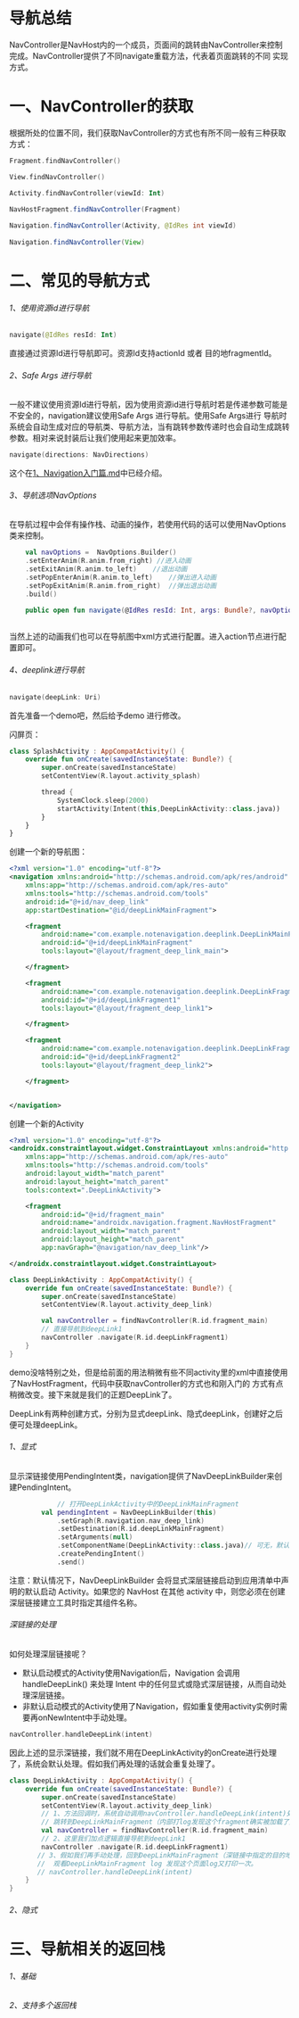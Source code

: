 # 导航总结

NavController是NavHost内的一个成员，页面间的跳转由NavController来控制完成。NavController提供了不同navigate重载方法，代表着页面跳转的不同
实现方式。

# 一、NavController的获取

根据所处的位置不同，我们获取NavController的方式也有所不同一般有三种获取方式：


```kotlin
Fragment.findNavController()

View.findNavController()

Activity.findNavController(viewId: Int)
```

```java
NavHostFragment.findNavController(Fragment)
        
Navigation.findNavController(Activity, @IdRes int viewId)
        
Navigation.findNavController(View)
```

# 二、常见的导航方式

###### 1、使用资源id进行导航

```kotlin
navigate(@IdRes resId: Int)
```
直接通过资源Id进行导航即可。资源Id支持actionId 或者 目的地fragmentId。

###### 2、Safe Args 进行导航

一般不建议使用资源Id进行导航，因为使用资源id进行导航时若是传递参数可能是不安全的，navigation建议使用Safe Args 进行导航。使用Safe Args进行
导航时系统会自动生成对应的导航类、导航方法，当有跳转参数传递时也会自动生成跳转参数。相对来说封装后让我们使用起来更加效率。

```kotlin
navigate(directions: NavDirections)
```
这个在[1、Navigation入门篇.md](1、Navigation入门篇.md)中已经介绍。

###### 3、导航选项NavOptions
 
在导航过程中会伴有操作栈、动画的操作，若使用代码的话可以使用NavOptions类来控制。

```kotlin
    val navOptions =  NavOptions.Builder()
    .setEnterAnim(R.anim.from_right) //进入动画
    .setExitAnim(R.anim.to_left)    //退出动画
    .setPopEnterAnim(R.anim.to_left)    //弹出进入动画
    .setPopExitAnim(R.anim.from_right)  //弹出退出动画
    .build()

    public open fun navigate(@IdRes resId: Int, args: Bundle?, navOptions: NavOptions?)
    
```

当然上述的动画我们也可以在导航图中xml方式进行配置。进入action节点进行配置即可。

###### 4、deeplink进行导航

```kotlin
navigate(deepLink: Uri)
```
首先准备一个demo吧，然后给予demo 进行修改。

闪屏页：

```kotlin
class SplashActivity : AppCompatActivity() {
    override fun onCreate(savedInstanceState: Bundle?) {
        super.onCreate(savedInstanceState)
        setContentView(R.layout.activity_splash)

        thread {
            SystemClock.sleep(2000)
            startActivity(Intent(this,DeepLinkActivity::class.java))
        }
    }
}
```

创建一个新的导航图：

```xml
<?xml version="1.0" encoding="utf-8"?>
<navigation xmlns:android="http://schemas.android.com/apk/res/android"
    xmlns:app="http://schemas.android.com/apk/res-auto"
    xmlns:tools="http://schemas.android.com/tools"
    android:id="@+id/nav_deep_link"
    app:startDestination="@id/deepLinkMainFragment">

    <fragment
        android:name="com.example.notenavigation.deeplink.DeepLinkMainFragment"
        android:id="@+id/deepLinkMainFragment"
        tools:layout="@layout/fragment_deep_link_main">

    </fragment>

    <fragment
        android:name="com.example.notenavigation.deeplink.DeepLinkFragment1"
        android:id="@+id/deepLinkFragment1"
        tools:layout="@layout/fragment_deep_link1">

    </fragment>

    <fragment
        android:name="com.example.notenavigation.deeplink.DeepLinkFragment2"
        android:id="@+id/deepLinkFragment2"
        tools:layout="@layout/fragment_deep_link2">

    </fragment>


</navigation>
```
创建一个新的Activity

```xml
<?xml version="1.0" encoding="utf-8"?>
<androidx.constraintlayout.widget.ConstraintLayout xmlns:android="http://schemas.android.com/apk/res/android"
    xmlns:app="http://schemas.android.com/apk/res-auto"
    xmlns:tools="http://schemas.android.com/tools"
    android:layout_width="match_parent"
    android:layout_height="match_parent"
    tools:context=".DeepLinkActivity">

    <fragment
        android:id="@+id/fragment_main"
        android:name="androidx.navigation.fragment.NavHostFragment"
        android:layout_width="match_parent"
        android:layout_height="match_parent"
        app:navGraph="@navigation/nav_deep_link"/>

</androidx.constraintlayout.widget.ConstraintLayout>
```
```kotlin
class DeepLinkActivity : AppCompatActivity() {
    override fun onCreate(savedInstanceState: Bundle?) {
        super.onCreate(savedInstanceState)
        setContentView(R.layout.activity_deep_link)

        val navController = findNavController(R.id.fragment_main)
        // 直接导航到deepLink1
        navController .navigate(R.id.deepLinkFragment1)
    }
}
```

demo没啥特别之处，但是给前面的用法稍微有些不同activity里的xml中直接使用了NavHostFragment，代码中获取navController的方式也和刚入门的
方式有点稍微改变。接下来就是我们的正题DeepLink了。

DeepLink有两种创建方式，分别为显式deepLink、隐式deepLink，创建好之后便可处理deepLink。

###### 1、显式

显示深链接使用PendingIntent类，navigation提供了NavDeepLinkBuilder来创建PendingIntent。

```kotlin
            // 打开DeepLinkActivity中的DeepLinkMainFragment
        val pendingIntent = NavDeepLinkBuilder(this)
            .setGraph(R.navigation.nav_deep_link)
            .setDestination(R.id.deepLinkMainFragment)
            .setArguments(null)
            .setComponentName(DeepLinkActivity::class.java)// 可无，默认深链接打开Manifest中的default启动的activity。
            .createPendingIntent()
            .send()
```
注意：默认情况下，NavDeepLinkBuilder 会将显式深层链接启动到应用清单中声明的默认启动 Activity。如果您的 NavHost 在其他 activity 中，则您必须在创建深层链接建立工具时指定其组件名称。

###### 深链接的处理

如何处理深层链接呢？

- 默认启动模式的Activity使用Navigation后，Navigation 会调用 handleDeepLink() 来处理 Intent 中的任何显式或隐式深层链接，从而自动处理深层链接。
- 非默认启动模式的Activity使用了Navigation，假如重复使用activity实例时需要再onNewIntent中手动处理。

```kotlin
navController.handleDeepLink(intent)
```

因此上述的显示深链接，我们就不用在DeepLinkActivity的onCreate进行处理了，系统会默认处理。假如我们再处理的话就会重复处理了。

```kotlin
class DeepLinkActivity : AppCompatActivity() {
    override fun onCreate(savedInstanceState: Bundle?) {
        super.onCreate(savedInstanceState)
        setContentView(R.layout.activity_deep_link)
        // 1、方法回调时，系统自动调用navController.handleDeepLink(intent)处理深链接。
        // 跳转到DeepLinkMainFragment（内部打log发现这个fragment确实被加载了）
        val navController = findNavController(R.id.fragment_main)
        // 2、这里我们加点逻辑直接导航到deepLink1
        navController .navigate(R.id.deepLinkFragment1)
       // 3、假如我们再手动处理，回到DeepLinkMainFragment（深链接中指定的目的地）
       //  观看DeepLinkMainFragment log 发现这个页面log又打印一次。
       // navController.handleDeepLink(intent)
    }
}
```

###### 2、隐式





# 三、导航相关的返回栈

###### 1、基础

###### 2、支持多个返回栈